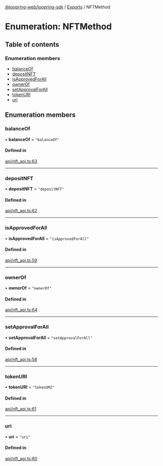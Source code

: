 [@loopring-web/loopring-sdk](../README.md) / [Exports](../modules.md) / NFTMethod

# Enumeration: NFTMethod

## Table of contents

### Enumeration members

- [balanceOf](NFTMethod.md#balanceof)
- [depositNFT](NFTMethod.md#depositnft)
- [isApprovedForAll](NFTMethod.md#isapprovedforall)
- [ownerOf](NFTMethod.md#ownerof)
- [setApprovalForAll](NFTMethod.md#setapprovalforall)
- [tokenURI](NFTMethod.md#tokenuri)
- [uri](NFTMethod.md#uri)

## Enumeration members

### balanceOf

• **balanceOf** = `"balanceOf"`

#### Defined in

[api/nft_api.ts:63](https://github.com/Loopring/loopring_sdk/blob/427d9da/src/api/nft_api.ts#L63)

___

### depositNFT

• **depositNFT** = `"depositNFT"`

#### Defined in

[api/nft_api.ts:62](https://github.com/Loopring/loopring_sdk/blob/427d9da/src/api/nft_api.ts#L62)

___

### isApprovedForAll

• **isApprovedForAll** = `"isApprovedForAll"`

#### Defined in

[api/nft_api.ts:59](https://github.com/Loopring/loopring_sdk/blob/427d9da/src/api/nft_api.ts#L59)

___

### ownerOf

• **ownerOf** = `"ownerOf"`

#### Defined in

[api/nft_api.ts:64](https://github.com/Loopring/loopring_sdk/blob/427d9da/src/api/nft_api.ts#L64)

___

### setApprovalForAll

• **setApprovalForAll** = `"setApprovalForAll"`

#### Defined in

[api/nft_api.ts:58](https://github.com/Loopring/loopring_sdk/blob/427d9da/src/api/nft_api.ts#L58)

___

### tokenURI

• **tokenURI** = `"tokenURI"`

#### Defined in

[api/nft_api.ts:61](https://github.com/Loopring/loopring_sdk/blob/427d9da/src/api/nft_api.ts#L61)

___

### uri

• **uri** = `"uri"`

#### Defined in

[api/nft_api.ts:60](https://github.com/Loopring/loopring_sdk/blob/427d9da/src/api/nft_api.ts#L60)
